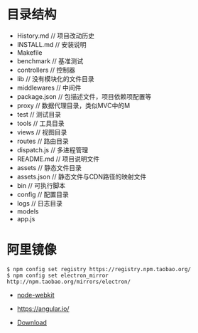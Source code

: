 
# 目录结构
- History.md // 项目改动历史
- INSTALL.md // 安装说明
- Makefile
- benchmark // 基准测试
- controllers // 控制器
- lib // 没有模块化的文件目录
- middlewares // 中间件
- package.json // 包描述文件，项目依赖项配置等
- proxy // 数据代理目录，类似MVC中的M
- test // 测试目录
- tools // 工具目录 
- views // 视图目录
- routes // 路由目录
- dispatch.js // 多进程管理
- README.md // 项目说明文件
- assets // 静态文件目录
- assets.json // 静态文件与CDN路径的映射文件
- bin // 可执行脚本
- config // 配置目录
- logs // 日志目录
- models
- app.js



# 阿里镜像
```
$ npm config set registry https://registry.npm.taobao.org/
$ npm config set electron_mirror http://npm.taobao.org/mirrors/electron/
```




- [node-webkit](https://github.com/nwjs/nw.js)

- https://angular.io/


- [Download](http://nodejs.cn/download/)

